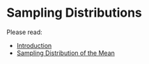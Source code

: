 # Sampling Distributions

Please read:

* [Introduction](http://onlinestatbook.com/2/sampling_distributions/intro_samp_dist.html)
* [Sampling Distribution of the Mean](http://onlinestatbook.com/2/sampling_distributions/samp_dist_mean.html)